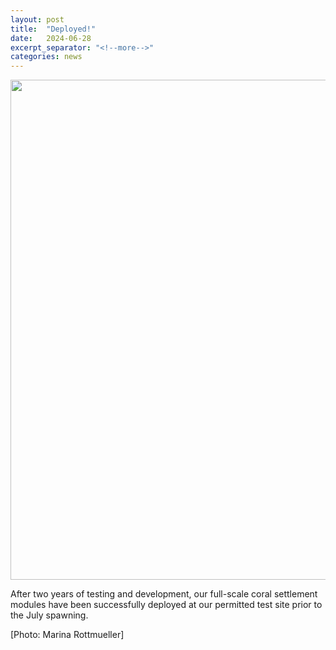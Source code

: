 ```yaml
---
layout: post
title:  "Deployed!"
date:   2024-06-28
excerpt_separator: "<!--more-->"
categories: news
---
```


<img src="/assets/posts/deployed_hasse.png" width="800"/>

After two years of testing and development, our full-scale coral settlement modules have been successfully deployed at our permitted test site prior to the July spawning.<!--more-->

[Photo: Marina Rottmueller]